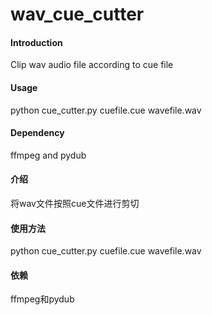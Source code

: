 # wav_cue_cutter

#### Introduction
Clip wav audio file according to cue file

#### Usage
python cue_cutter.py cuefile.cue wavefile.wav

#### Dependency
ffmpeg and pydub

#### 介绍
将wav文件按照cue文件进行剪切

#### 使用方法
python cue_cutter.py cuefile.cue wavefile.wav

#### 依赖
ffmpeg和pydub